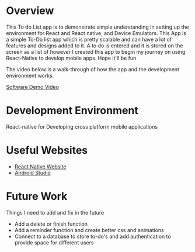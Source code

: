 # Overview

This To do List app is to demonstrate simple understanding in setting up the environment for React and React native, and Device Emulators.
This App is a simple To-Do list app which is pretty scalable and can have a lot of features and designs added to it. A to do is entered and it is stored on the screen as a list of however
I created this app to begin my journey on using React-Native to develop mobile apps. Hope it'll be fun

The video below is a walk-through of how the app and the development environment works.

[Software Demo Video](https://youtu.be/7zOmBTF0p0E)

# Development Environment

React-native for Developing cross platform mobile applications

# Useful Websites

* [React Native Website](https://reactnative.dev/docs/0.68/environment-setup)
* [Android Studio](https://developer.android.com/oauth2callback?state=%7B%22csrf_token%22%3A+%2208bb146dc925bee95ef53b0cb9f411a97e3585255cfa18a44bd2668e3aea5641%22%2C+%22return_url%22%3A+%22https%3A%2F%2Fdeveloper.android.com%2Fstudio%22%7D&error_subtype=access_denied&error=interaction_required)

# Future Work

Things I need to add and fix in the future
* Add a delete or finish function
* Add a reminder function and create better css and animations
* Connect to a database to store to-do's and add authentication to provide space for different users